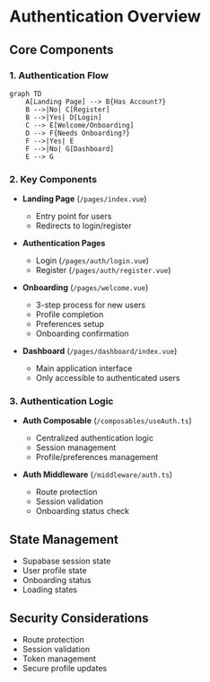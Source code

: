 # Authentication Overview

## Core Components

### 1. Authentication Flow
```mermaid
graph TD
    A[Landing Page] --> B{Has Account?}
    B -->|No| C[Register]
    B -->|Yes| D[Login]
    C --> E[Welcome/Onboarding]
    D --> F{Needs Onboarding?}
    F -->|Yes| E
    F -->|No| G[Dashboard]
    E --> G
```

### 2. Key Components
- **Landing Page** (`/pages/index.vue`)
  - Entry point for users
  - Redirects to login/register
  
- **Authentication Pages**
  - Login (`/pages/auth/login.vue`)
  - Register (`/pages/auth/register.vue`)
  
- **Onboarding** (`/pages/welcome.vue`)
  - 3-step process for new users
  - Profile completion
  - Preferences setup
  - Onboarding confirmation
  
- **Dashboard** (`/pages/dashboard/index.vue`)
  - Main application interface
  - Only accessible to authenticated users

### 3. Authentication Logic
- **Auth Composable** (`/composables/useAuth.ts`)
  - Centralized authentication logic
  - Session management
  - Profile/preferences management
  
- **Auth Middleware** (`/middleware/auth.ts`)
  - Route protection
  - Session validation
  - Onboarding status check

## State Management
- Supabase session state
- User profile state
- Onboarding status
- Loading states

## Security Considerations
- Route protection
- Session validation
- Token management
- Secure profile updates
